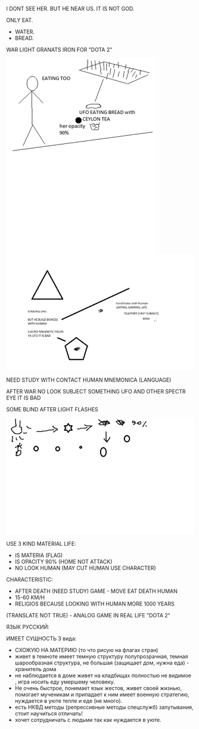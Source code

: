 I DONT SEE HER. BUT HE NEAR US. IT IS NOT GOD. 

ONLY EAT.
- WATER.
- BREAD.

WAR LIGHT GRANATS IRON FOR "DOTA 2"

![UFO1](https://github.com/selecitevww/UFO-NEAR-HUMAN/blob/main/UFO.png)
![UFO2](https://github.com/selecitevww/UFO-NEAR-HUMAN/blob/main/123456.png)

NEED STUDY WITH CONTACT HUMAN
  MNEMONICA (LANGUAGE)

AFTER WAR
NO LOOK SUBJECT SOMETHING UFO AND OTHER SPECTR EYE
IT IS BAD 

SOME BLIND AFTER LIGHT FLASHES

![UFO3](https://github.com/selecitevww/UFO-NEAR-HUMAN/blob/main/123213123123123.png)

USE 3 KIND MATERIAL LIFE:
  - IS MATERIA (FLAG)
  - IS OPACITY 90% (HOME NOT ATTACK)
  - NO LOOK HUMAN (MAY CUT HUMAN USE CHARACTER)

CHARACTERISTIC:
  - AFTER DEATH (NEED STUDY) GAME - MOVE EAT DEATH HUMAN
  - 15-60 KM/H
  - RELIGIOS BECAUSE LOOKING WITH HUMAN MORE 1000 YEARS

(TRANSLATE NOT TRUE) - ANALOG GAME IN REAL LIFE "DOTA 2"

ЯЗЫК РУССКИЙ:

ИМЕЕТ СУЩНОСТЬ 3 вида:
  - СХОЖУЮ НА МАТЕРИЮ (то что рисую на флагах стран)
  - живет в темноте имеет темную структуру полупрозрачная, темная шарообразная структура, не большая (защищает дом, нужна еда) - хранитель дома
  - не наблюдается в доме живет на кладбищах полностью не видимое , игра носить еду умершему человеку.
  - Не очень быстрое, понимает язык жестов, живет своей жизнью, помогает мученикам и припадает к ним имеет военную стратегию, нуждается в уюте тепле и еде (не много).
  - есть НКВД методы (репрессивные методы спецслужб) запутывания, стоит научиться отличать!
  - хочет сотрудничать с людьми так как нуждается в уюте.
